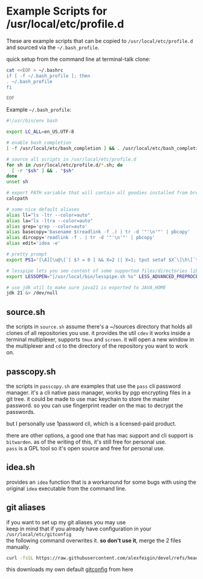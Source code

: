 # Example Scripts for /usr/local/etc/profile.d

These are example scripts that can be copied to `/usr/local/etc/profile.d` and sourced via the `~/.bash_profile`.



quick setup from the command line at terminal-talk clone:
```bash
cat <<EOF > ~/.bashrc
if [ -f ~/.bash_profile ]; then
. ~/.bash_profile
fi

EOF
```

Example `~/.bash_profile`:
```bash
#!/usr/bin/env bash

export LC_ALL=en_US.UTF-8

# enable bash_completion
[ -f /usr/local/etc/bash_completion ] && . /usr/local/etc/bash_completion

# source all scripts in /usr/local/etc/profile.d
for sh in /usr/local/etc/profile.d/*.sh; do
  [ -r "$sh" ] && . "$sh"
done
unset sh

# export PATH variable that will contain all goodies installed from brew ready to fire 
calcpath

# some nice default aliases
alias ll="ls -ltr --color=auto"
alias la="ls -ltra --color=auto"
alias grep='grep --color=auto'
alias basecopy='basename $(readlink -f .) | tr -d '"'\n'"' | pbcopy'
alias dircopy='readlink -f . | tr -d '"'\n'"' | pbcopy'
alias edit='idea -e'

# pretty prompt
export PS1='[\A][\u@\[`[ $? = 0 ] && X=2 || X=1; tput setaf $X`\]\h\[`tput sgr0`\]:\w]\$ '

# lesspipe lets you see content of some supported files/directories like if you less on a .tar.gz file, you will see the entry list
export LESSOPEN="|/usr/local/bin/lesspipe.sh %s" LESS_ADVANCED_PREPROCESSOR=1

# use jdk util to make sure java21 is exported to JAVA_HOME
jdk 21 &> /dev/null
```

## source.sh

the scripts in `source.sh` assume there's a ~/sources directory that holds all clones of all repositories you use.
it provides the util `cdev` it works inside a terminal multiplexer, supports `tmux` and `screen`.
it will open a new window in the multiplexer and `cd` to the directory of the repository you want to work on.

## passcopy.sh

the scripts in `passcopy.sh` are examples that use the `pass` cli password manager.
it's a cli native pass manager, works by pgp encrypting files in a git tree.
it could be made to use mac keychain to store the master password. so you can use fingerprint reader on the mac to decrypt the passwords.

but I personally use 1password cli, which is a licensed-paid product.

there are other options, a good one that has mac support and cli support is `bitwarden`. 
as of the writing of this, it's still free for personal use.  
`pass` is a GPL tool so it's open source and free for personal use.

## idea.sh

provides an `idea` function that is a workaround for some bugs with using the original `idea` executable from the command line.

## git aliases

if you want to set up my git aliases you may use  
keep in mind that if you already have configuration in your `/usr/local/etc/gitconfig`  
the following command overwrites it. **so don't use it**, merge the 2 files manually.

```bash
curl -fsSL https://raw.githubusercontent.com/alexfeigin/devel/refs/heads/feature/mac/gitconfig > /usr/local/etc/gitconfig
```

this downloads my own default [gitconfig](https://github.com/alexfeigin/devel/blob/feature/mac/gitconfig) from here 